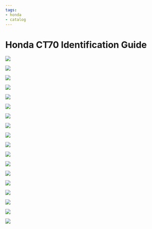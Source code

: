 ```yaml
---
tags:
- honda
- catalog
---
```


# Honda CT70 Identification Guide

![](../../../static/img/ct70k0.png)

![](../../../static/img/ct70hk0.png)

![](../../../static/img/ct70k1.png)

![](../../../static/img/ct70hk1.png)

![](../../../static/img/ct70k2.png)

![](../../../static/img/ct70k3.png)

![](../../../static/img/ct70k4.png)

![](../../../static/img/ct7076.png)

![](../../../static/img/ct7077.png)

![](../../../static/img/ct7078.png)

![](../../../static/img/ct7079.png)

![](../../../static/img/ct7080.png)

![](../../../static/img/ct7081.png)

![](../../../static/img/ct7082.png)

![](../../../static/img/ct7091.png)

![](../../../static/img/ct7092.png)

![](../../../static/img/ct7093.png)

![](../../../static/img/ct7094.png)
